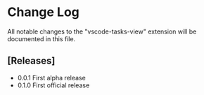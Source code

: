 # Change Log

All notable changes to the "vscode-tasks-view" extension will be documented in this file.

## [Releases]

- 0.0.1 First alpha release
- 0.1.0 First official release
